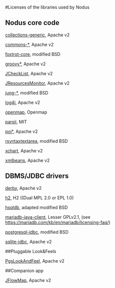 #Licenses of the libraries used by Nodus

## Nodus core code

[collections-generic](http://commons.apache.org), Apache v2

[commons-\*](http://commons.apache.org), Apache v2

[foxtrot-core](http://foxtrot.sourceforge.net), modified BSD                                

[groovy\*](http://groovy-lang.org), Apache v2                                

[JCheckList](https://github.com/jourquin/JCheckList), Apache v2

[JResourcesMonitor](https://github.com/jourquin/JResourcesMonitor), Apache v2

[jung-\*](http://jung.sourceforge.net), modified BSD

[log4j](https://logging.apache.org/log4j), Apache v2

[openmap](http://openmap-java.org),  Openmap

[parsii](https://github.com/scireum/parsii), MIT

[poi\*](https://poi.apache.org), Apache v2

[rsyntaxtextarea](https://github.com/bobbylight/RSyntaxTextArea), modified BSD

[xchart](http://knowm.org/open-source/xchart/), Apache v2

[xmlbeans](https://xmlbeans.apache.org), Apache v2


## DBMS/JDBC drivers

[derby](https://db.apache.org/derby), Apache v2

[h2](http://www.h2database.com/html/main.html), H2 ((Dual MPL 2.0 or EPL 1.0)

[hsqldb](http://hsqldb.org), adapted modified BSD

[mariadb-java-client](https://mariadb.com/kb/en/library/mariadb-connector-j/), Lesser GPLv2.1, (see https://mariadb.com/kb/en/mariadb/licensing-faq/)

[postgresql-jdbc](https://jdbc.postgresql.org), modified BSD

[sqlite-jdbc](https://bitbucket.org/xerial/sqlite-jdbc), Apache v2

##Pluggable Look&amp;Feels
                         
[PgsLookAndFeel](http://www.pagosoft.com/projects/pgslookandfeel/), Apache v2


##Companion app

[JFlowMap](http://www.visualisingdata.com/resources/jflowmap/), Apache v2

